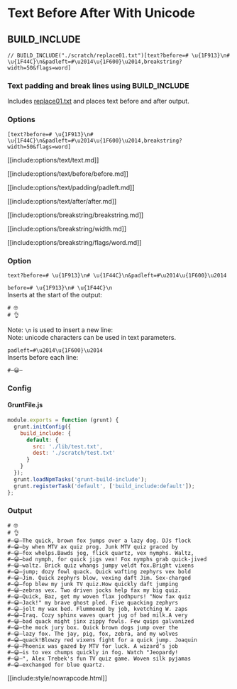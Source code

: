 # Text Before After With Unicode

## BUILD_INCLUDE

<div class="nowrapcode">

```text
// BUILD_INCLUDE("./scratch/replace01.txt")[text?before=# \u{1F913}\n# \u{1F44C}\n&padleft=#\u2014\u{1F600}\u2014,breakstring?width=50&flags=word]
```

</div>

### Text padding and break lines using BUILD_INCLUDE

Includes [replace01.txt](replacements/replace01.txt.html) and places text before and after output.


### Options

`[text?before=# \u{1F913}\n# \u{1F44C}\n&padleft=#\u2014\u{1F600}\u2014,breakstring?width=50&flags=word]`  

[[include:options/text/text.md]]

[[include:options/text/before/before.md]]

[[include:options/text/padding/padleft.md]]

[[include:options/text/after/after.md]]

[[include:options/breakstring/breakstring.md]]

[[include:options/breakstring/width.md]]

[[include:options/breakstring/flags/word.md]]

### Option

`text?before=# \u{1F913}\n# \u{1F44C}\n&padleft=#\u2014\u{1F600}\u2014`

`before=# \u{1F913}\n# \u{1F44C}\n`  
Inserts at the start of the output:

```text
# 🤓
# 👌
```

Note: `\n` is used to insert a new line:  
Note: unicode characters can be used in text parameters.

`padleft=#\u2014\u{1F600}\u2014`  
Inserts before each line:

```text
#—😀—
```

### Config

#### GruntFile.js

```js
module.exports = function (grunt) {
  grunt.initConfig({
    build_include: {
      default: {
        src: './lib/test.txt',
        dest: './scratch/test.txt'
      }
    }
  });
  grunt.loadNpmTasks('grunt-build-include');
  grunt.registerTask('default', ['build_include:default']);
};
```

### Output

<div class="nowrapcode">

```text
# 🤓
# 👌
#—😀—The quick, brown fox jumps over a lazy dog. DJs flock
#—😀—by when MTV ax quiz prog. Junk MTV quiz graced by
#—😀—fox whelps.Bawds jog, flick quartz, vex nymphs. Waltz,
#—😀—bad nymph, for quick jigs vex! Fox nymphs grab quick-jived
#—😀—waltz. Brick quiz whangs jumpy veldt fox.Bright vixens
#—😀—jump; dozy fowl quack. Quick wafting zephyrs vex bold
#—😀—Jim. Quick zephyrs blow, vexing daft Jim. Sex-charged
#—😀—fop blew my junk TV quiz.How quickly daft jumping
#—😀—zebras vex. Two driven jocks help fax my big quiz.
#—😀—Quick, Baz, get my woven flax jodhpurs! "Now fax quiz
#—😀—Jack!" my brave ghost pled. Five quacking zephyrs
#—😀—jolt my wax bed. Flummoxed by job, kvetching W. zaps
#—😀—Iraq. Cozy sphinx waves quart jug of bad milk.A very
#—😀—bad quack might jinx zippy fowls. Few quips galvanized
#—😀—the mock jury box. Quick brown dogs jump over the
#—😀—lazy fox. The jay, pig, fox, zebra, and my wolves
#—😀—quack!Blowzy red vixens fight for a quick jump. Joaquin
#—😀—Phoenix was gazed by MTV for luck. A wizard’s job
#—😀—is to vex chumps quickly in fog. Watch "Jeopardy!
#—😀—", Alex Trebek's fun TV quiz game. Woven silk pyjamas
#—😀—exchanged for blue quartz.
```

</div>

[[include:style/nowrapcode.html]]